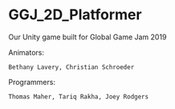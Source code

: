# GGJ_2D_Platformer
Our Unity game built for Global Game Jam 2019

Animators:

    Bethany Lavery, Christian Schroeder

Programmers:

    Thomas Maher, Tariq Rakha, Joey Rodgers
